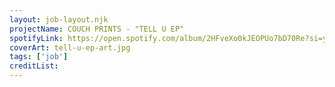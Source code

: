 ```yaml
---
layout: job-layout.njk
projectName: COUCH PRINTS - "TELL U EP"
spotifyLink: https://open.spotify.com/album/2HFveXo0kJEOPUo7bD70Re?si=yV-Xe3b6QhSpvcVWbO8cVA
coverArt: tell-u-ep-art.jpg
tags: ['job']
creditList:
---
```

